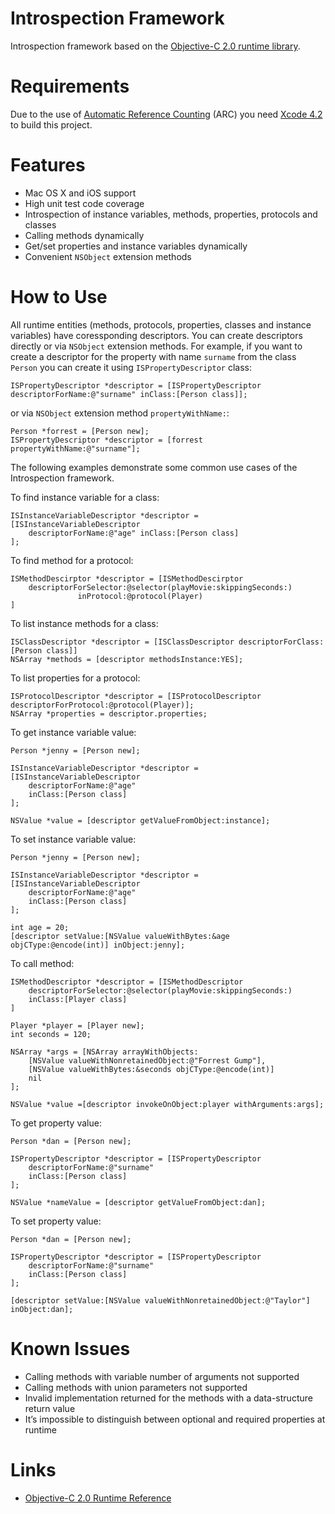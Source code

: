 # Introspection Framework #

Introspection framework based on the [Objective-C 2.0 runtime library][runtime_reference].

# Requirements #

Due to the use of [Automatic Reference Counting][arc] (ARC) you need [Xcode 4.2][xcode] to build this project.

# Features #

* Mac OS X and iOS support
* High unit test code coverage
* Introspection of instance variables, methods, properties, protocols and classes
* Calling methods dynamically
* Get/set properties and instance variables dynamically
* Convenient `NSObject` extension methods

# How to Use #

All runtime entities (methods, protocols, properties, classes and instance variables) 
have coressponding descriptors.
You can create descriptors directly or via `NSObject` extension methods.
For example, if you want to create a descriptor for the property with name `surname` from the class `Person`
you can create it using `ISPropertyDescriptor` class:

```objc
ISPropertyDescriptor *descriptor = [ISPropertyDescriptor descriptorForName:@"surname" inClass:[Person class]];
```

or via `NSObject` extension method `propertyWithName:`:

```objc
Person *forrest = [Person new];
ISPropertyDescriptor *descriptor = [forrest propertyWithName:@"surname"];
```

The following examples demonstrate some common use cases of the Introspection framework.

To find instance variable for a class:

```objc
ISInstanceVariableDescriptor *descriptor = [ISInstanceVariableDescriptor 
    descriptorForName:@"age" inClass:[Person class]
];    
```

To find method for a protocol:

```objc
ISMethodDescirptor *descriptor = [ISMethodDescirptor 
    descriptorForSelector:@selector(playMovie:skippingSeconds:) 
               inProtocol:@protocol(Player)
]
```

To list instance methods for a class:

```objc
ISClassDescriptor *descriptor = [ISClassDescriptor descriptorForClass:[Person class]]
NSArray *methods = [descriptor methodsInstance:YES];
```

To list properties for a protocol:

```objc
ISProtocolDescriptor *descriptor = [ISProtocolDescriptor descriptorForProtocol:@protocol(Player)];
NSArray *properties = descriptor.properties;
```

To get instance variable value:

```objc
Person *jenny = [Person new];    
    
ISInstanceVariableDescriptor *descriptor = [ISInstanceVariableDescriptor 
    descriptorForName:@"age" 
    inClass:[Person class]
];
    
NSValue *value = [descriptor getValueFromObject:instance];
```

To set instance variable value:

```objc
Person *jenny = [Person new];

ISInstanceVariableDescriptor *descriptor = [ISInstanceVariableDescriptor 
    descriptorForName:@"age" 
    inClass:[Person class]
];
    
int age = 20;
[descriptor setValue:[NSValue valueWithBytes:&age objCType:@encode(int)] inObject:jenny];
```

To call method:

```obc
ISMethodDescriptor *descriptor = [ISMethodDescriptor 
    descriptorForSelector:@selector(playMovie:skippingSeconds:) 
    inClass:[Player class]
]

Player *player = [Player new];
int seconds = 120;
    
NSArray *args = [NSArray arrayWithObjects:
    [NSValue valueWithNonretainedObject:@"Forrest Gump"],
    [NSValue valueWithBytes:&seconds objCType:@encode(int)]    
    nil
];
    
NSValue *value =[descriptor invokeOnObject:player withArguments:args];
```

To get property value:

```objc
Person *dan = [Person new];

ISPropertyDescriptor *descriptor = [ISPropertyDescriptor 
    descriptorForName:@"surname" 
    inClass:[Person class]
];    
    
NSValue *nameValue = [descriptor getValueFromObject:dan];
```
To set property value:

```objc
Person *dan = [Person new];

ISPropertyDescriptor *descriptor = [ISPropertyDescriptor 
    descriptorForName:@"surname" 
    inClass:[Person class]
];    

[descriptor setValue:[NSValue valueWithNonretainedObject:@"Taylor"] inObject:dan];
```

# Known Issues #

* Calling methods with variable number of arguments not supported
* Calling methods with union parameters not supported
* Invalid implementation returned for the methods with a data-structure return value
* It’s impossible to distinguish between optional and required properties at runtime

# Links #

* [Objective-C 2.0 Runtime Reference][runtime_reference]

[runtime_reference]: http://developer.apple.com/library/mac/#documentation/Cocoa/Reference/ObjCRuntimeRef/Reference/reference.html
[arc]: http://developer.apple.com/library/mac/#releasenotes/ObjectiveC/RN-TransitioningToARC/_index.html
[xcode]: http://developer.apple.com/xcode/